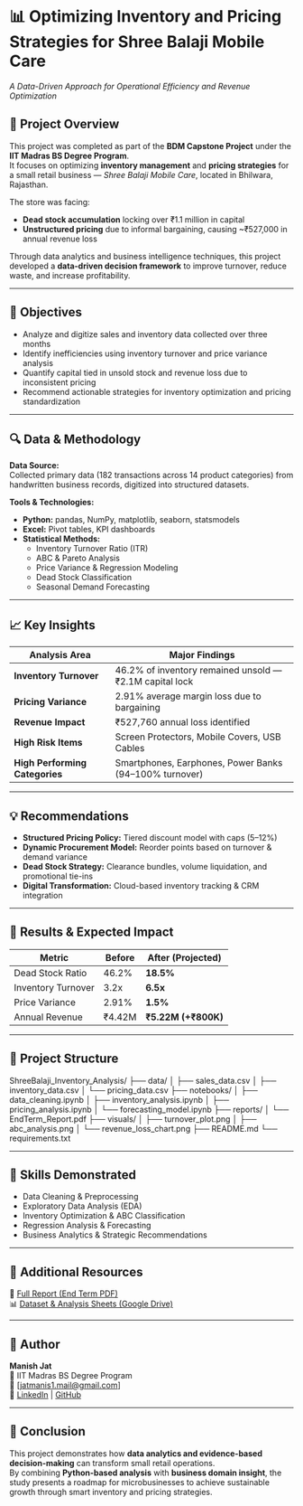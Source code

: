 # 📊 Optimizing Inventory and Pricing Strategies for Shree Balaji Mobile Care  
*A Data-Driven Approach for Operational Efficiency and Revenue Optimization*  

## 🧠 Project Overview  
This project was completed as part of the **BDM Capstone Project** under the **IIT Madras BS Degree Program**.  
It focuses on optimizing **inventory management** and **pricing strategies** for a small retail business — *Shree Balaji Mobile Care*, located in Bhilwara, Rajasthan.  

The store was facing:  
- **Dead stock accumulation** locking over ₹1.1 million in capital  
- **Unstructured pricing** due to informal bargaining, causing ~₹527,000 in annual revenue loss  

Through data analytics and business intelligence techniques, this project developed a **data-driven decision framework** to improve turnover, reduce waste, and increase profitability.

---

## 🎯 Objectives  
- Analyze and digitize sales and inventory data collected over three months  
- Identify inefficiencies using inventory turnover and price variance analysis  
- Quantify capital tied in unsold stock and revenue loss due to inconsistent pricing  
- Recommend actionable strategies for inventory optimization and pricing standardization  

---

## 🔍 Data & Methodology  

**Data Source:**  
Collected primary data (182 transactions across 14 product categories) from handwritten business records, digitized into structured datasets.

**Tools & Technologies:**  
- **Python:** pandas, NumPy, matplotlib, seaborn, statsmodels  
- **Excel:** Pivot tables, KPI dashboards  
- **Statistical Methods:**  
  - Inventory Turnover Ratio (ITR)  
  - ABC & Pareto Analysis  
  - Price Variance & Regression Modeling  
  - Dead Stock Classification  
  - Seasonal Demand Forecasting  

---

## 📈 Key Insights  

| Analysis Area | Major Findings |
|----------------|----------------|
| **Inventory Turnover** | 46.2% of inventory remained unsold — ₹2.1M capital lock |
| **Pricing Variance** | 2.91% average margin loss due to bargaining |
| **Revenue Impact** | ₹527,760 annual loss identified |
| **High Risk Items** | Screen Protectors, Mobile Covers, USB Cables |
| **High Performing Categories** | Smartphones, Earphones, Power Banks (94–100% turnover) |

---

## 💡 Recommendations  
- **Structured Pricing Policy:** Tiered discount model with caps (5–12%)  
- **Dynamic Procurement Model:** Reorder points based on turnover & demand variance  
- **Dead Stock Strategy:** Clearance bundles, volume liquidation, and promotional tie-ins  
- **Digital Transformation:** Cloud-based inventory tracking & CRM integration  

---

## 🚀 Results & Expected Impact  

| Metric | Before | After (Projected) |
|---------|---------|------------------|
| Dead Stock Ratio | 46.2% | **18.5%** |
| Inventory Turnover | 3.2x | **6.5x** |
| Price Variance | 2.91% | **1.5%** |
| Annual Revenue | ₹4.42M | **₹5.22M (+₹800K)** |

---

## 📂 Project Structure  
ShreeBalaji_Inventory_Analysis/
├── data/
│ ├── sales_data.csv
│ ├── inventory_data.csv
│ └── pricing_data.csv
├── notebooks/
│ ├── data_cleaning.ipynb
│ ├── inventory_analysis.ipynb
│ ├── pricing_analysis.ipynb
│ └── forecasting_model.ipynb
├── reports/
│ └── EndTerm_Report.pdf
├── visuals/
│ ├── turnover_plot.png
│ ├── abc_analysis.png
│ └── revenue_loss_chart.png
├── README.md
└── requirements.txt


---

## 🧰 Skills Demonstrated  
- Data Cleaning & Preprocessing  
- Exploratory Data Analysis (EDA)  
- Inventory Optimization & ABC Classification  
- Regression Analysis & Forecasting  
- Business Analytics & Strategic Recommendations  

---

## 📎 Additional Resources  
📄 [Full Report (End Term PDF)](./blob/main/EndTerm.pdf)  
📊 [Dataset & Analysis Sheets (Google Drive)](https://drive.google.com/drive/folders/1GRhrVpoOcmGeqhYlb5AzXErpBVzqn65C)

---

## 👤 Author  
**Manish Jat**  
📍 IIT Madras BS Degree Program  
📧 [jatmanis1.mail@gmail.com]  
🔗 [LinkedIn](https://linkedin.com/in/jatmanish) | [GitHub](https://github.com/jatmanis1)

---

## 🏁 Conclusion  
This project demonstrates how **data analytics and evidence-based decision-making** can transform small retail operations.  
By combining **Python-based analysis** with **business domain insight**, the study presents a roadmap for microbusinesses to achieve sustainable growth through smart inventory and pricing strategies.
